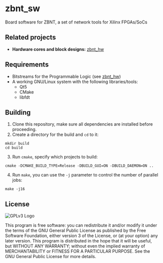 
# zbnt_sw

Board software for ZBNT, a set of network tools for Xilinx FPGAs/SoCs

## Related projects

* **Hardware cores and block designs:** [zbnt_hw](https://github.com/zbnt/zbnt_hw)

## Requirements

* Bitstreams for the Programmable Logic (see [zbnt_hw](https://github.com/zbnt/zbnt_hw))
* A working GNU/Linux system with the following libraries/tools:
	* Qt5
	* CMake
	* libfdt

## Building

1. Clone this repository, make sure all dependencies are installed before proceeding.
2. Create a directory for the build and `cd` to it:

~~~~
mkdir build
cd build
~~~~

3. Run `cmake`, specify which projects to build:

~~~~
cmake -DCMAKE_BUILD_TYPE=Release -DBUILD_GUI=ON -DBUILD_DAEMON=ON ..
~~~~

4. Run `make`, you can use the `-j` parameter to control the number of parallel jobs:

~~~
make -j16
~~~

## License

![GPLv3 Logo](https://www.gnu.org/graphics/gplv3-with-text-84x42.png)

This program is free software: you can redistribute it and/or modify
it under the terms of the GNU General Public License as published by
the Free Software Foundation, either version 3 of the License, or
(at your option) any later version.
This program is distributed in the hope that it will be useful,
but WITHOUT ANY WARRANTY; without even the implied warranty of
MERCHANTABILITY or FITNESS FOR A PARTICULAR PURPOSE.  See the
GNU General Public License for more details.
